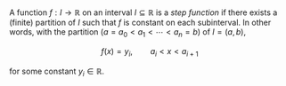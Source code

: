 A function $f: I \to \mathbb{R}$ on an interval $I \subseteq \mathbb{R}$ is a *step function* if there exists a (finite) partition of $I$ such that $f$ is constant on each subinterval. In other words, with the partition $(a = a_0 < a_1 < \cdots < a_n = b)$ of $I = (a, b)$, 

$$
f(x) = y_i, \qquad a_i < x < a_{i+1}
$$

for some constant $y_i \in \mathbb{R}$.
